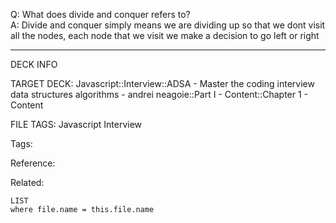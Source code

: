 Q: What does divide and conquer refers to?  
A: Divide and conquer simply means we are dividing up so that we dont visit all the nodes, each node that we visit we make a decision to go left or right
<!--ID: 1690027054590-->

---

DECK INFO

TARGET DECK: Javascript::Interview::ADSA - Master the coding interview data structures algorithms - andrei neagoie::Part I - Content::Chapter 1 - Content

FILE TAGS: Javascript Interview

Tags:

Reference:

Related:

```dataview
LIST
where file.name = this.file.name
```
